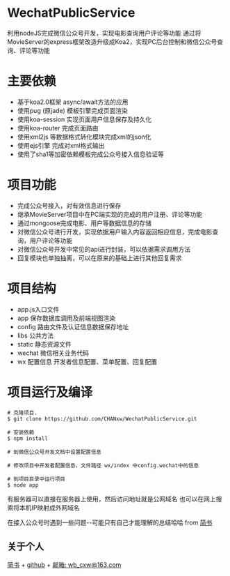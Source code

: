 WechatPublicService
=============
利用nodeJS完成微信公众号开发，实现电影查询用户评论等功能
通过将MovieServer的express框架改造升级成Koa2，实现PC后台控制和微信公众号查询、评论等功能

主要依赖
=============
 + 基于koa2.0框架 async/await方法的应用
 + 使用pug (原jade) 模板引擎完成页面渲染
 + 使用koa-session 实现页面用户信息保存及持久化
 + 使用koa-router 完成页面路由
 + 使用xml2js 等数据格式转化模块完成xml的json化
 + 使用ejs引擎 完成对xml格式输出
 + 使用了sha1等加密依赖模板完成公众号接入信息验证等

项目功能
=============
 + 完成公众号接入，对有效信息进行保存
 + 继承MovieServer项目中在PC端实现的完成的用户注册、评论等功能
 + 通过mongoose完成电影、用户等数据信息的存储
 + 对微信公众号进行开发，实现依据用户输入内容返回相应信息，完成电影查询，用户评论等功能
 + 对微信公众号开发中常见的api进行封装，可以依据需求调用方法
 + 回复模块也单独抽离，可以在原来的基础上进行其他回复需求

项目结构
=============
 + app.js入口文件
 + app 保存数据库调用及前端视图渲染
 + config 路由文件及认证信息数据保存地址
 + libs 公共方法
 + static 静态资源文件
 + wechat 微信相关业务代码
 + wx 配置信息 开发者信息配置、菜单配置、回复配置

项目运行及编译
=============
```
# 克隆项目.
$ git clone https://github.com/CHANxw/WechatPublicService.git

# 安装依赖
$ npm install

# 到微信公众号开发文档中设置配置信息

# 修改项目中开发者配置信息，文件路径 wx/index 中config.wechat中的信息

# 到项目目录中运行项目
$ node app
```
有服务器可以直接在服务器上使用，然后访问地址就是公网域名
也可以在网上搜索将本机IP映射成外网域名

在接入公众号时遇到一些问题--可能只有自己才能理解的总结哈哈 from [简书](http://www.jianshu.com/p/778d4e78b141)

关于个人
--------
[简书](http://www.jianshu.com/u/e73691f972bb) + [github](https://github.com/CHANxw) + [邮箱: wb_cxw@163.com](http://mail.163.com/)
